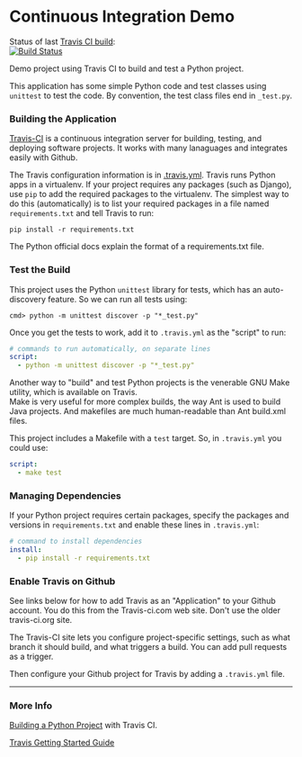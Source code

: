Continuous Integration Demo
============================

Status of last [Travis CI build](https://travis-ci.com/jbrucker/demo-pyci):  
[![Build Status](https://travis-ci.com/jbrucker/demo-pyci.svg?branch=master)](https://travis-ci.com/jbrucker/demo-ci)

Demo project using Travis CI to build and test a Python project.

This application has some simple Python code and test classes using `unittest` to test the code.  By convention, the test class files end in `_test.py`.

### Building the Application

[Travis-CI](https://travis-ci.com) is a continuous integration server for building, testing, and deploying software projects.  It works with many lanaguages and integrates easily with Github.

The Travis configuration information is in [.travis.yml](.travis.yml).
Travis runs Python apps in a virtualenv. 
If your project requires any packages (such as Django),
use `pip` to add the required packages to the virtualenv.
The simplest way to do this (automatically) is to list your required packages 
in a file named `requirements.txt` and tell Travis to run:
```shell
pip install -r requirements.txt
```
The Python official docs explain the format of a requirements.txt file.

### Test the Build

This project uses the Python `unittest` library for tests, which has an auto-discovery feature.  So we can run all tests using:
```shell
cmd> python -m unittest discover -p "*_test.py"
```

Once you get the tests to work, add it to `.travis.yml` as the "script" to run:
```yml
# commands to run automatically, on separate lines
script:
  - python -m unittest discover -p "*_test.py"
```

Another way to "build" and test Python projects is the
venerable GNU Make utility, which is available on Travis.  
Make is very useful for more complex builds, 
the way Ant is used to build Java projects.
And makefiles are much human-readable than Ant build.xml files.

This project includes a Makefile with a `test` target.
So, in `.travis.yml` you could use:
```yml
script:
  - make test
```

### Managing Dependencies

If your Python project requires certain packages, specify the packages and versions in `requirements.txt` and enable these lines in `.travis.yml`:
```yml
# command to install dependencies
install:
  - pip install -r requirements.txt
```

### Enable Travis on Github

See links below for how to add Travis as an "Application" to your Github account.  You do this from the Travis-ci.com web site. Don't use the older travis-ci.org site.  

The Travis-CI site lets you configure project-specific settings, such as what branch it should build, and what triggers a build.  You can add pull requests as a trigger.

Then configure your Github project for Travis by adding a `.travis.yml` file.

------
### More Info

[Building a Python Project](https://docs.travis-ci.com/user/languages/python/) with Travis CI. 

[Travis Getting Started Guide](https://docs.travis-ci.com/user/getting-started/)

